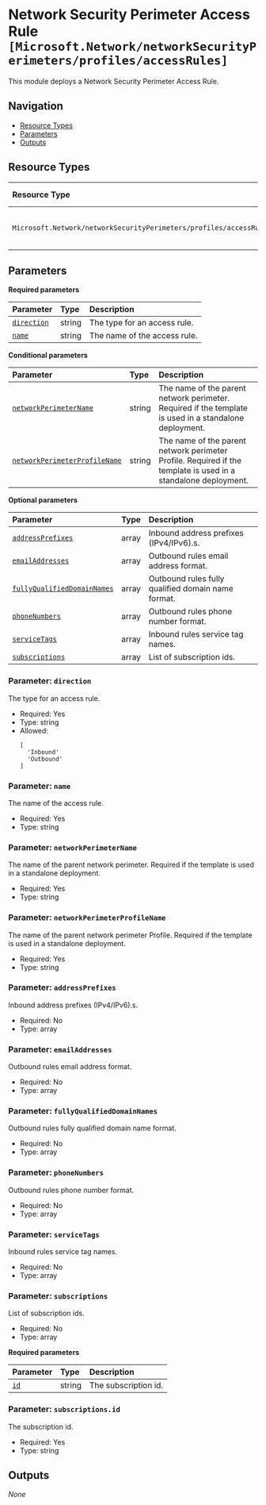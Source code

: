 # Network Security Perimeter Access Rule `[Microsoft.Network/networkSecurityPerimeters/profiles/accessRules]`

This module deploys a Network Security Perimeter Access Rule.

## Navigation

- [Resource Types](#Resource-Types)
- [Parameters](#Parameters)
- [Outputs](#Outputs)

## Resource Types

| Resource Type | API Version |
| :-- | :-- |
| `Microsoft.Network/networkSecurityPerimeters/profiles/accessRules` | [2023-08-01-preview](https://learn.microsoft.com/en-us/azure/templates/Microsoft.Network/2023-08-01-preview/networkSecurityPerimeters/profiles/accessRules) |

## Parameters

**Required parameters**

| Parameter | Type | Description |
| :-- | :-- | :-- |
| [`direction`](#parameter-direction) | string | The type for an access rule. |
| [`name`](#parameter-name) | string | The name of the access rule. |

**Conditional parameters**

| Parameter | Type | Description |
| :-- | :-- | :-- |
| [`networkPerimeterName`](#parameter-networkperimetername) | string | The name of the parent network perimeter. Required if the template is used in a standalone deployment. |
| [`networkPerimeterProfileName`](#parameter-networkperimeterprofilename) | string | The name of the parent network perimeter Profile. Required if the template is used in a standalone deployment. |

**Optional parameters**

| Parameter | Type | Description |
| :-- | :-- | :-- |
| [`addressPrefixes`](#parameter-addressprefixes) | array | Inbound address prefixes (IPv4/IPv6).s. |
| [`emailAddresses`](#parameter-emailaddresses) | array | Outbound rules email address format. |
| [`fullyQualifiedDomainNames`](#parameter-fullyqualifieddomainnames) | array | Outbound rules fully qualified domain name format. |
| [`phoneNumbers`](#parameter-phonenumbers) | array | Outbound rules phone number format. |
| [`serviceTags`](#parameter-servicetags) | array | Inbound rules service tag names. |
| [`subscriptions`](#parameter-subscriptions) | array | List of subscription ids. |

### Parameter: `direction`

The type for an access rule.

- Required: Yes
- Type: string
- Allowed:
  ```Bicep
  [
    'Inbound'
    'Outbound'
  ]
  ```

### Parameter: `name`

The name of the access rule.

- Required: Yes
- Type: string

### Parameter: `networkPerimeterName`

The name of the parent network perimeter. Required if the template is used in a standalone deployment.

- Required: Yes
- Type: string

### Parameter: `networkPerimeterProfileName`

The name of the parent network perimeter Profile. Required if the template is used in a standalone deployment.

- Required: Yes
- Type: string

### Parameter: `addressPrefixes`

Inbound address prefixes (IPv4/IPv6).s.

- Required: No
- Type: array

### Parameter: `emailAddresses`

Outbound rules email address format.

- Required: No
- Type: array

### Parameter: `fullyQualifiedDomainNames`

Outbound rules fully qualified domain name format.

- Required: No
- Type: array

### Parameter: `phoneNumbers`

Outbound rules phone number format.

- Required: No
- Type: array

### Parameter: `serviceTags`

Inbound rules service tag names.

- Required: No
- Type: array

### Parameter: `subscriptions`

List of subscription ids.

- Required: No
- Type: array

**Required parameters**

| Parameter | Type | Description |
| :-- | :-- | :-- |
| [`id`](#parameter-subscriptionsid) | string | The subscription id. |

### Parameter: `subscriptions.id`

The subscription id.

- Required: Yes
- Type: string

## Outputs

_None_

